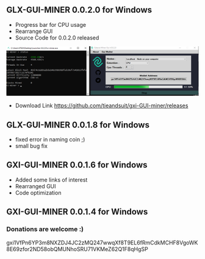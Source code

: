 ## GLX-GUI-MINER 0.0.2.0 for Windows
* Progress bar for CPU usage
* Rearrange GUI
* Source Code for 0.0.2.0 released

![AI](gui0020.png)
* Download Link https://github.com/tieandsuit/gxi-GUI-miner/releases

## GLX-GUI-MINER 0.0.1.8 for Windows
* fixed error in naming coin ;)
* small bug fix

## GXI-GUI-MINER 0.0.1.6 for Windows
* Added some links of interest 
* Rearranged GUI
* Code optimization

## GXI-GUI-MINER 0.0.1.4 for Windows

### Donations are welcome :) 
gxi1VfPn6YP3m8NXZDJ4JC2zMQ247wwqXf8T9EL6fRmCdkMCHF8VgoWK8E69zfor2ND58obQMUNhoSRU71VKMeZ62Q1F8qHgSP
